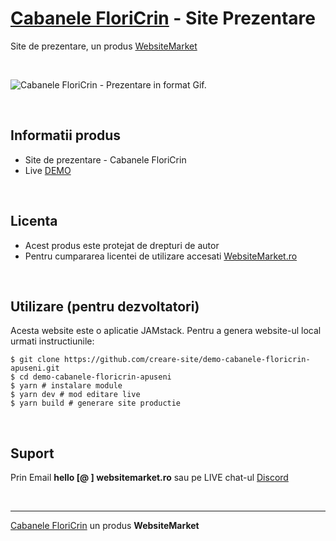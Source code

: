 ﻿# [Cabanele FloriCrin](https://websitemarket.ro/creare-site/pensiuni/cabanele-floricrin-apuseni/) - Site Prezentare

Site de prezentare, un produs [WebsiteMarket](https://websitemarket.ro)

<br />

![Cabanele FloriCrin - Prezentare in format Gif.](https://raw.githubusercontent.com/creare-site/static/master/produse/cabanele-floricrin-apuseni-intro.gif)

<br />

## Informatii produs

- Site de prezentare - Cabanele FloriCrin
- Live [DEMO](https://cabanele-floricrin-apuseni.websitemarket.ro)
 
<br />

## Licenta

- Acest produs este protejat de drepturi de autor
- Pentru cumpararea licentei de utilizare accesati [WebsiteMarket.ro](https://websitemarket.ro)

<br />

## Utilizare (pentru dezvoltatori)

Acesta website este o aplicatie JAMstack. Pentru a genera website-ul local urmati instructiunile:

```
$ git clone https://github.com/creare-site/demo-cabanele-floricrin-apuseni.git
$ cd demo-cabanele-floricrin-apuseni
$ yarn # instalare module
$ yarn dev # mod editare live
$ yarn build # generare site productie
```

<br />

## Suport

Prin Email **hello [@ ] websitemarket.ro** sau pe LIVE chat-ul [Discord](https://discord.gg/MFRQmAk)

<br />

---
[Cabanele FloriCrin](https://websitemarket.ro/creare-site/pensiuni/cabanele-floricrin-apuseni/) un produs **WebsiteMarket**

